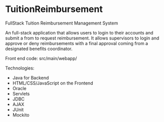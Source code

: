 # TuitionReimbursement
FullStack Tuition Reimbursement Management System

An full-stack application that allows users to login to their accounts and 
submit a from to request reimbursement. It allows supervisors to login and
approve or deny reimbursements with a final approval coming from a designated
benefits coordinator. 

Front end code: src/main/webapp/

Technologies:

* Java for Backend
* HTML/CSS/JavaScript on the Frontend
* Oracle
* Servlets
* JDBC
* AJAX
* JUnit
* Mockito

